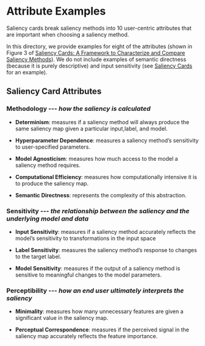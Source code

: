 # Attribute Examples

Saliency cards break saliency methods into 10 user-centric attributes that are important when choosing a saliency method. 

In this directory, we provide examples for eight of the attributes (shown in Figure 3 of [Saliency Cards: A Framework to Characterize and Compare Saliency Methods](https://arxiv.org/abs/2206.02958)). We do not include examples of semantic directness (because it is purely descriptive) and input sensitivity (see [Saliency Cards]((https://arxiv.org/abs/2206.02958)) for an example).

## Saliency Card Attributes
### Methodology --- *how the saliency is calculated*
* **Determinism**: measures if a saliency method will always produce the same saliency map given a particular input,label, and model.

* **Hyperparameter Dependence**:
measures a saliency method’s sensitivity to user-specified parameters.

* **Model Agnosticism**:
measures how much access to the model a saliency method requires.

* **Computational Efficiency**:
measures how computationally intensive it is to produce the saliency map.

* **Semantic Directness**:
represents the complexity of this abstraction.


### Sensitivity --- *the relationship between the saliency and the underlying model and data*
* **Input Sensitivity**: measures if a saliency method accurately reflects the model’s sensitivity to transformations in the input space

* **Label Sensitivity**:
measures the saliency method’s response to changes to the target label.

* **Model Sensitivity**:
measures if the output of a saliency method is sensitive to meaningful changes to the model parameters.


### Perceptibility --- *how an end user ultimately interprets the saliency*
* **Minimality**: measures how many unnecessary features are given a significant value in the saliency map.

* **Perceptual Correspondence**:
measures if the perceived signal in the saliency map accurately reflects the feature importance.
